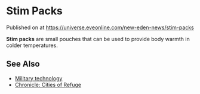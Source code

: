 # Stim Packs
Published on  at https://universe.eveonline.com/new-eden-news/stim-packs

**Stim packs** are small pouches that can be used to provide body warmth
in colder temperatures.

See Also
--------

-   [Military technology](1atx3NGYkl3oP5JiEa1ShQ#other-military-technology)
-   [Chronicle: Cities of Refuge](53eHAxMUIf5Oli1joRptVD)
